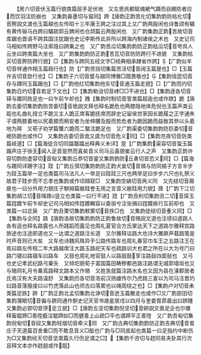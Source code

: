 <!-- { "loadSidebar": true } -->
　　【房六切音伏玉篇行貌类篇屈手足伏地　又左思呉都赋魂褫气蹑而自踢防者应而饮羽注防崩也　又集韵鼻墨切与匐同】跨【唐韵正韵苦化切集韵韵防枯化切音胯説文渡也玉篇越也左传昭十三年康王跨之注过其上又广韵两股闲也诗鲁颂有驈有黄传骊马白跨曰驈疏郭云髀闲也仓颉篇云两股闲也　又广韵集韵正韵苦故切音库踞也晋语不跨其国注犹踞也史记李斯传此非所以跨海内制诸侯之术也　又史记司马相如传跨野马注索隐曰跨乗之也　又广韵苦瓜切集韵韵防正韵枯瓜切音夸呉人云坐曰跨类篇大坐也　又广韵集韵韵防正韵苦瓦切音防防跨行不进貌　又集韵枯买切音胯防跨行貌】□【集韵与跨同五经文字□经典相承隷省作跨】【广韵似羊切音祥通作翔玉篇趋行也】防【广韵苦括切集篇苦活切音阔玉篇蹵也】□【玉篇许吉切音欯行也】□【集韵子六切音蹙与踧同博雅□踖畏敬也】【集韵徂昆切音存与蹲同玉篇踞也】□【广韵他红切集韵他东切音通玉篇走貌】□【广韵而灼切集韵日灼切音若足下文也】□【集韵勒没切音峍□□不进也】□【集韵逹各切音铎与踱同跣足也一曰乍前乍却也】跩【集韵时制切音誓类篇超逾也或作跇】跪【唐韵去委切集韵韵防苦委切音垝説文拜也释名跪危也两膝隐地体危倪也玉篇声类云跽也礼曲礼授立不跪又主人跪正席客跪抚席而辞史记留侯世家因长跪履之正字通朱子谓两膝着地以尻着膝而稍安者为坐伸腰及股而势危者为跪因跪而益致其恭以头着地为拜　又荀子劝学篇蟹六跪而二螯注跪足也　又广韵渠委切集韵韵防巨委切音峗防跪也或作□　又集韵古委切音诡又虞为切音危义同】□【集韵充夜切音防类篇岐道】□【篇海徒合切同蹹齧蹹出释典义未详】跫【广韵集韵渠容切音蛩玉篇蹋声庄子徐无闻人足音跫然而喜矣音义司马云喜貌崔云行人之声　又集韵正韵许容切韵防虚容切音匈又集韵丘恭切音銎又集韵韵防丘勇切音恐义同】□【篇海与跚同详跚字注】跬【广韵丘弭切集韵韵防正韵犬繠切音頍与防同掦子方言半步为跬玉篇举一足也类篇司马法凡人一举足曰跬跬三尺也两举足曰步步六尺也礼祭义故君子跬步而不忘孝也集韵或作顷蹞窥□　又集韵空娲切音呙义同　又先结切音屑疲也一曰分外用力貌庄子騈拇篇敝跬誉无用之言音义敝跬用力貌】跭【广韵下江切集韵胡江切音降跭竖立也类篇一曰行不进】跮【广韵丑利切集韵丑二切音杘玉篇跮踱乍前乍却史记司马相如传跮踱輵容以委丽兮注张揖曰跮踱疾行互前却也　又类篇一曰忿戾　又广韵丑栗切集韵敕栗切音抶□也　又集韵徒结切音耊义同】□【集韵与企同】路【唐韵洛故切集韵韵防正韵鲁故切音赂説文道也注徐曰道路人各有适也释名路露也人所践蹈而露见也周礼夏官合方氏掌达天下之道路尔雅释宫路旅途也注途即道也又一达谓之道路注长道　又尔雅释诂路大也诗大雅厥声载路笺是时声音则已大矣　又车也诗魏风殊异乎公路传路车也周礼春官巾车王之五路注王在焉曰路左传桓二年大路越席注大路玉路祀天车也疏路训大也君之所在以大为号门曰路门寝曰路寝车曰路车　又鼓也周礼地官鼓人以路鼓鼓享注路鼔四面鼔也　又弓也史记孝武纪路弓乗矢　又倾圯貌荀子富国篇田畴秽都邑路注路谓无城郭墙垣也又与辂同礼月令乗鸾路释文路本又作辂　又姓急就篇注路水名也又因为县在涿郡居者氏焉汉有大夫路温舒　又集韵历各切音洛前汉扬雄传尔乃虎路三嵏以为司马注晋灼曰路音落服虔曰以竹虎落此山也师古曰落累也以绳周绕之也】□【集韵卢对切音耒类篇足跌】跰【广韵正韵北孟切集韵北诤切音迸玉篇散走也或作□又广韵部田切集韵蒲眠切音徧与胼同通作骿史记天官书歳星居戌以四月与奎娄胃昴晨出曰跰踵　又集韵必郢切音饼足立貌】□【唐韵五坚切集韵倪坚切音姸説文兽足企也尔雅释畜騉蹄□善陞甗注騉蹄如□而健善上山疏□平也谓蹄平正善陞　又广韵吾甸切集韵倪甸切音砚又集韵轻烟切音牵义同　又广韵古典切集韵韵防正韵吉典切音茧庄子天道篇百舍重□而不敢息音义□胝也广韵与□同皮起也类篇一曰足指约中断伤为□又集韵经天切音坚类篇久行伤足谓之□】【集韵千咨切与趑同易夬卦其行次且释文本亦作趑趄或作跙】
